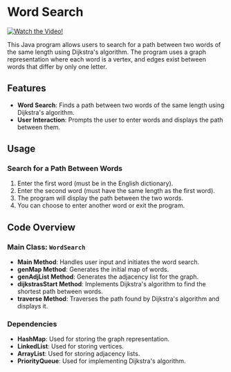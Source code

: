 # Word Search

[![Watch the Video!](https://img.youtube.com/vi/XuZnOt4sTQ0/0.jpg)](https://www.youtube.com/watch?v=XuZnOt4sTQ0)

This Java program allows users to search for a path between two words of the same length using Dijkstra's algorithm. The program uses a graph representation where each word is a vertex, and edges exist between words that differ by only one letter.

## Features

- **Word Search**: Finds a path between two words of the same length using Dijkstra's algorithm.
- **User Interaction**: Prompts the user to enter words and displays the path between them.

## Usage

### Search for a Path Between Words

1. Enter the first word (must be in the English dictionary).
2. Enter the second word (must have the same length as the first word).
3. The program will display the path between the two words.
4. You can choose to enter another word or exit the program.

## Code Overview

### Main Class: `WordSearch`

- **Main Method**: Handles user input and initiates the word search.
- **genMap Method**: Generates the initial map of words.
- **genAdjList Method**: Generates the adjacency list for the graph.
- **dijkstrasStart Method**: Implements Dijkstra's algorithm to find the shortest path between words.
- **traverse Method**: Traverses the path found by Dijkstra's algorithm and displays it.

### Dependencies

- **HashMap**: Used for storing the graph representation.
- **LinkedList**: Used for storing vertices.
- **ArrayList**: Used for storing adjacency lists.
- **PriorityQueue**: Used for implementing Dijkstra's algorithm.
